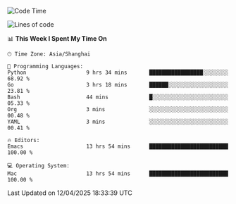 <!--START_SECTION:waka-->
![Code Time](http://img.shields.io/badge/Code%20Time-2%2C629%20hrs-blue)

![Lines of code](https://img.shields.io/badge/From%20Hello%20World%20I%27ve%20Written-335.3%20thousand%20lines%20of%20code-blue)

📊 **This Week I Spent My Time On** 

```text
🕑︎ Time Zone: Asia/Shanghai

💬 Programming Languages: 
Python                   9 hrs 34 mins       █████████████████░░░░░░░░   68.92 % 
Go                       3 hrs 18 mins       ██████░░░░░░░░░░░░░░░░░░░   23.81 % 
Bash                     44 mins             █░░░░░░░░░░░░░░░░░░░░░░░░   05.33 % 
Org                      3 mins              ░░░░░░░░░░░░░░░░░░░░░░░░░   00.48 % 
YAML                     3 mins              ░░░░░░░░░░░░░░░░░░░░░░░░░   00.41 % 

🔥 Editors: 
Emacs                    13 hrs 54 mins      █████████████████████████   100.00 % 

💻 Operating System: 
Mac                      13 hrs 54 mins      █████████████████████████   100.00 % 
```


 Last Updated on 12/04/2025 18:33:39 UTC
<!--END_SECTION:waka-->
